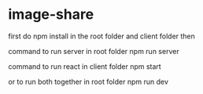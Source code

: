# image-share
first do npm install in the root folder and client folder then

command to run server in root folder
npm run server

command to run react in client folder
npm start

or to run both together in root folder
npm run dev